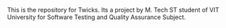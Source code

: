 This is the repository for Twicks. Its a project by M. Tech ST student of VIT University for Software Testing and Quality Assurance Subject. 
